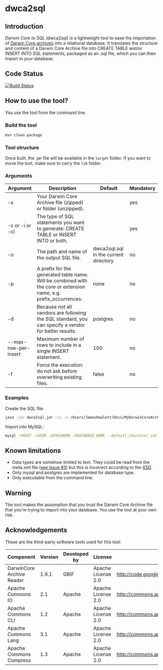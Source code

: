 dwca2sql
========

## Introduction

_Darwin Core to SQL_ (dwca2sql) is a lightweight tool to ease the importation of [Darwin Core archives](http://rs.tdwg.org/dwc/terms/guides/text/index.htm) into a relational database. It translates the structure and content of a Darwin Core Archive file into CREATE TABLE and/or INSERT INTO SQL statements, packaged as an .sql file, which you can then import in your database.

## Code Status
[![Build Status](https://travis-ci.org/Canadensys/dwca2sql.png)](https://travis-ci.org/Canadensys/dwca2sql)

## How to use the tool?
You use the tool from the command line.

### Build the tool
```bash
mvn clean package
```

### Tool structure
Once built, the .jar file will be available in the `target` folder. If you want to move the tool, make sure to carry the `lib` folder.

### Arguments
| Argument | Description | Default |Mandatory|
| -------- | ----------- | ------- |-------  |
|-s <source file> |  Your Darwin Core Archive file (zipped) or folder (unzipped).  |   |yes|
|-c or -i or -ci	 |The type of SQL statements you want to generate: CREATE TABLE or INSERT INTO or both.||		 yes|
|-o <output file>	 |The path and name of the output SQL file.	| dwca2sql.sql in the current directory|	 no|
|-p <prefix>	 |A prefix for the generated table name. Will be combined with the core or extension name, e.g. prefix_occurrences.	|none|	 no|
|-d <database type>	 |Because not all vendors are following the SQL standard, you can specify a vendor for better results.	| postgres|	 no|
|--max-row-per-insert	 |Maximum number of rows to include in a single INSERT statement.|	 100|	 no|
|-f	 |Force the execution: do not ask before overwriting existing files.|	false|	 no|

### Examples
Create the SQL file:
```bash
java -jar dwca2sql.jar -ci -s /Users/JamesHowlett/Docs/MyDarwinCoreArchive.zip -o /tmp/unicorn.sql -p unicorn -d mysql
```

Import into MySQL:
```bash
mysql -hHOST -uUSER -pPASSWORD -DDATABASE_NAME --default_character_set utf8 -e "source /tmp/unicorn.sql"
```
## Known limitations
* Data types are somehow limited to text. They could be read from the meta.xml file ([see Issue #3](https://github.com/Canadensys/dwca2sql/issues/4#issuecomment-41796518)) but this is incorrect according to the [XSD](http://darwincore.googlecode.com/svn/trunk/text/tdwg_dwc_text.xsd).
* Only mysql and postgres are implemented for database type.
* Only executable from the command line.

## Warning
The tool makes the assumption that you trust the Darwin Core Archive file that you're trying to import into your database. You use the tool at your own risk.

## Acknowledgements
These are the third-party software tools used for this tool:

| Component | Version | Developed by |License|Source|
| -------- | ----------- | ------- |-------  |-------  |
|DarwinCore Archive Reader|	1.9.1	| GBIF	| Apache License 2.0	|http://code.google.com/p/darwincore/wiki/DarwinCoreArchiveReader|
|Apache Commons IO|	2.1	| Apache|	 Apache License 2.0|	http://commons.apache.org/io/|
|Apache Commons CLI|	1.2	| Apache	| Apache License 2.0	|http://commons.apache.org/cli/|
|Apache Commons Lang|	3.1	| Apache	| Apache License 2.0|	http://commons.apache.org/lang/|
|Apache Commons Compress|	1.3	| Apache|	 Apache License 2.0	|http://commons.apache.org/compress/|
